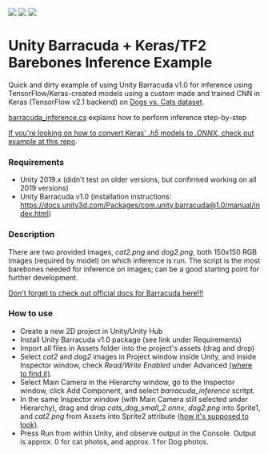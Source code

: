 ![](https://img.shields.io/badge/python-3.7-blue.svg)
![](https://img.shields.io/badge/tensorflow-2.1-orange.svg)
![](https://img.shields.io/badge/barracuda-1.0-black.svg)

# Unity Barracuda + Keras/TF2 Barebones Inference Example
Quick and dirty example of using Unity Barracuda v1.0 for inference using TensorFlow/Keras-created models
using a custom made and trained CNN in Keras (TensorFlow v2.1 backend) on [Dogs vs. Cats dataset](https://www.kaggle.com/c/dogs-vs-cats). 

[barracuda_inference.cs](https://github.com/the-promised-LAN/unity_barracuda_keras_example/blob/master/Assets/barracuda_inference.cs) explains how to perform inference step-by-step

[If you're looking on how to convert Keras' *.h5* models to *.ONNX*, check out example at this repo](https://github.com/the-promised-LAN/keras_to_onnx_example).

### Requirements
* Unity 2019.x (didn't test on older versions, but confirmed working on all 2019 versions)
* Unity Barracuda v1.0 (installation instructions: https://docs.unity3d.com/Packages/com.unity.barracuda@1.0/manual/index.html)

### Description
There are two provided images, *cat2.png* and *dog2.png*, both 150x150 RGB images (required by model) on which inference is run. The script is the most barebones needed for inference on images; can be a good starting point for further development.

[Don't forget to check out official docs for Barracuda here!!!](https://docs.unity3d.com/Packages/com.unity.barracuda@1.0/manual/index.html)

### How to use
* Create a new 2D project in Unity/Unity Hub
* Install Unity Barracuda v1.0 package (see link under Requirements)
* Import all files in Assets folder into the project's assets (drag and drop)
* Select *cat2* and *dog2* images in Project window inside Unity, and inside Inspector window, check *Read/Write Enabled* under Advanced [(where to find it)](https://github.com/the-promised-LAN/unity_barracuda_keras_example/blob/master/import_rw.PNG).
* Select Main Camera in the Hierarchy window, go to the Inspector window, click Add Component, and select *barracuda_inference* scritpt. 
* In the same Inspector window (with Main Camera still selected under Hierarchy), drag and drop *cats_dog_small_2.onnx*, *dog2.png* into Sprite1, and *cat2.png* from Assets into Sprite2 attribute [(how it's supposed to look)](https://github.com/the-promised-LAN/unity_barracuda_keras_example/blob/master/import_att.PNG).
* Press Run from within Unity, and observe output in the Console. Output is approx. 0 for cat photos, and
approx. 1 for Dog photos.

